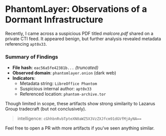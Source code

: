 # PhantomLayer: Observations of a Dormant Infrastructure

Recently, I came across a suspicious PDF titled *malcore.pdf* shared on a private CTI feed. It appeared benign, but further analysis revealed metadata referencing `apt0x33`.

### Summary of Findings

- **File hash**: `eac56a5fe42381b...` *(truncated)*
- **Observed domain**: `phantomlayer.onion` (dark web)
- **Indicators**:
  - Metadata string: `LibreOffice Phantom`
  - Suspicious internal author: `apt0x33`
  - Referenced location: `phantom-archive.tor`

Though limited in scope, these artifacts show strong similarity to Lazarus Group tradecraft (but not conclusively).

> intelligence: `cGhhbnRvbTpteXN0aWZ5X3VzZXJfcm91dGVfMjAyNA==`

Feel free to open a PR with more artifacts if you’ve seen anything similar.
